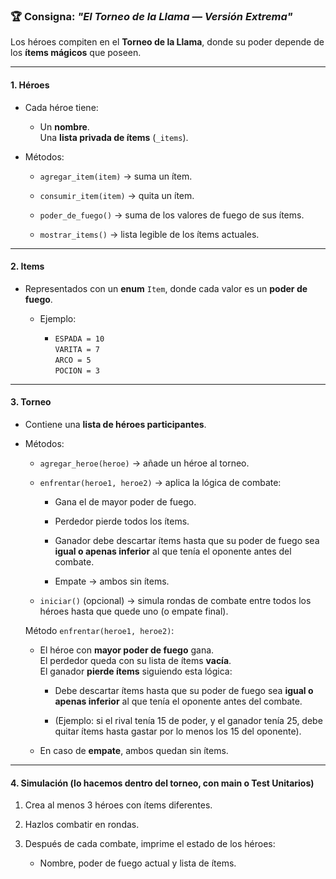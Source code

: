 ### **🏆 Consigna: *"El Torneo de la Llama — Versión Extrema"***

Los héroes compiten en el **Torneo de la Llama**, donde su poder depende de los **ítems mágicos** que poseen.

---

#### **1\. Héroes**

* Cada héroe tiene:

  * Un **nombre**.  
    Una **lista privada de ítems** (`_items`).

* Métodos:

  * `agregar_item(item)` → suma un ítem.

  * `consumir_item(item)` → quita un ítem.

  * `poder_de_fuego()` → suma de los valores de fuego de sus ítems.

  * `mostrar_items()` → lista legible de los ítems actuales.

---

#### **2\. Items**

* Representados con un **enum** `Item`, donde cada valor es un **poder de fuego**.

  * Ejemplo:

    * `ESPADA = 10`  
      `VARITA = 7`  
      `ARCO = 5`  
      `POCION = 3`

---

#### **3\. Torneo**

* Contiene una **lista de héroes participantes**.

* Métodos:

  * `agregar_heroe(heroe)` → añade un héroe al torneo.

  * `enfrentar(heroe1, heroe2)` → aplica la lógica de combate:

    * Gana el de mayor poder de fuego.

    * Perdedor pierde todos los ítems.

    * Ganador debe descartar ítems hasta que su poder de fuego sea **igual o apenas inferior** al que tenía el oponente antes del combate.

    * Empate → ambos sin ítems.

  * `iniciar()` (opcional) → simula rondas de combate entre todos los héroes hasta que quede uno (o empate final).

  Método `enfrentar(heroe1, heroe2)`:

  * El héroe con **mayor poder de fuego** gana.  
    El perdedor queda con su lista de ítems **vacía**.  
    El ganador **pierde ítems** siguiendo esta lógica:

    * Debe descartar ítems hasta que su poder de fuego sea **igual o apenas inferior** al que tenía el oponente antes del combate.

    * (Ejemplo: si el rival tenía 15 de poder, y el ganador tenía 25, debe quitar ítems hasta gastar por lo menos los 15 del oponente).

  * En caso de **empate**, ambos quedan sin ítems.

---

#### **4\. Simulación** (lo hacemos dentro del torneo, con main o Test Unitarios)

1. Crea al menos 3 héroes con ítems diferentes.

2. Hazlos combatir en rondas.

3. Después de cada combate, imprime el estado de los héroes:  
   * Nombre, poder de fuego actual y lista de ítems.